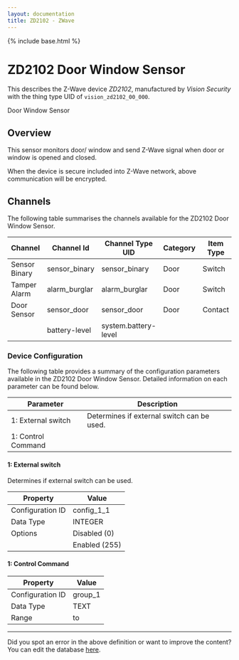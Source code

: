 ```yaml
---
layout: documentation
title: ZD2102 - ZWave
---
```


{% include base.html %}

# ZD2102 Door Window Sensor

This describes the Z-Wave device *ZD2102*, manufactured by *Vision Security* with the thing type UID of ```vision_zd2102_00_000```. 

Door Window Sensor  


## Overview 

This sensor monitors door/ window and send Z-Wave signal when door or window is opened and closed.

When the device is secure included into Z-Wave network, above communication will be encrypted.


## Channels
The following table summarises the channels available for the ZD2102 Door Window Sensor.

| Channel | Channel Id | Channel Type UID | Category | Item Type |
|---------|------------|------------------|----------|-----------|
| Sensor Binary | sensor_binary | sensor_binary | Door | Switch |
| Tamper Alarm | alarm_burglar | alarm_burglar | Door | Switch |
| Door Sensor | sensor_door | sensor_door | Door | Contact |
|  | battery-level | system.battery-level |  |  |


### Device Configuration
The following table provides a summary of the configuration parameters available in the ZD2102 Door Window Sensor.
Detailed information on each parameter can be found below.

| Parameter   | Description |
|-------------|-------------|
| 1: External switch | Determines if external switch can be used. |
| 1: Control Command |  |


#### 1: External switch

Determines if external switch can be used.


| Property         | Value    |
|------------------|----------|
| Configuration ID | config_1_1 |
| Data Type        | INTEGER || Default Value | 0 |
| Options | Disabled (0) |
|  | Enabled (255) |


#### 1: Control Command


| Property         | Value    |
|------------------|----------|
| Configuration ID | group_1 |
| Data Type        | TEXT |
| Range |  to  |


---

Did you spot an error in the above definition or want to improve the content?
You can edit the database [here](http://www.cd-jackson.com/index.php/zwave/zwave-device-database/zwave-device-list/devicesummary/105).
